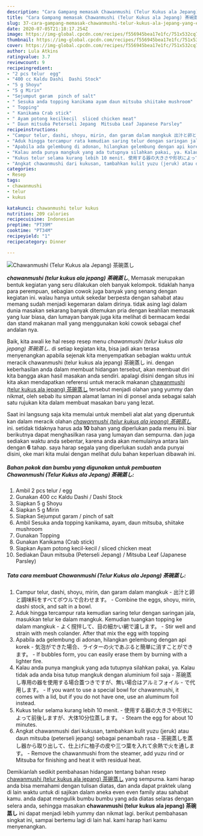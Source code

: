 ```yaml
---
description: "Cara Gampang memasak Chawanmushi (Telur Kukus ala Jepang) 茶碗蒸し yang Enak Banget"
title: "Cara Gampang memasak Chawanmushi (Telur Kukus ala Jepang) 茶碗蒸し yang Enak Banget"
slug: 37-cara-gampang-memasak-chawanmushi-telur-kukus-ala-jepang-yang-enak-banget
date: 2020-07-05T21:18:17.254Z
image: https://img-global.cpcdn.com/recipes/f556945bea17e1fc/751x532cq70/chawanmushi-telur-kukus-ala-jepang-茶碗蒸し-foto-resep-utama.jpg
thumbnail: https://img-global.cpcdn.com/recipes/f556945bea17e1fc/751x532cq70/chawanmushi-telur-kukus-ala-jepang-茶碗蒸し-foto-resep-utama.jpg
cover: https://img-global.cpcdn.com/recipes/f556945bea17e1fc/751x532cq70/chawanmushi-telur-kukus-ala-jepang-茶碗蒸し-foto-resep-utama.jpg
author: Lula Atkins
ratingvalue: 3.7
reviewcount: 9
recipeingredient:
- "2 pcs telur  egg"
- "400 cc Kaldu Dashi  Dashi Stock"
- "5 g Shoyu"
- "5 g Mirin"
- "Sejumput garam  pinch of salt"
- " Sesuka anda topping kanikama ayam daun mitsuba shiitake mushroom"
- " Topping"
- " Kanikama Crab stick"
- " Ayam potong kecilkecil  sliced chicken meat"
- " Daun mitsuba Peterseli Jepang  Mitsuba Leaf Japanese Parsley"
recipeinstructions:
- "Campur telur, dashi, shoyu, mirin, dan garam dalam mangkuk 出汁と卵と調味料をすべてボウルで合わせます。 Combine the eggs, shoyu, mirin, dashi stock, and salt in a bowl."
- "Aduk hingga tercampur rata kemudian saring telur dengan saringan jala, masukkan telur ke dalam mangkuk. Kemudian tuangkan topping ke dalam mangkuk よく撹拌して、目の細かい網で濾します。 Stir well and strain with mesh colander. After that mix the egg with topping"
- "Apabila ada gelembung di adonan, hilangkan gelembung dengan api korek 気泡ができた場合、ライターの火であぶると簡単に消すことができます。 If bubbles form, you can easily erase them by burning with a lighter fire."
- "Kalau anda punya mangkuk yang ada tutupnya silahkan pakai, ya. Kalau tidak ada anda bisa tutup mangkuk dengan aluminium foil saja 茶碗蒸し専用の器を使用する場合蓋つきですが、無い場合はアルミフォイル で代用します。 If you want to use a special bowl for chawanmushi, it comes with a lid, but if you do not have one, use an aluminum foil instead."
- "Kukus telur selama kurang lebih 10 menit. 使用する器の大きさや形状によって前後しますが、大体10分位蒸します。 Steam the egg for about 10 minutes."
- "Angkat chawanmushi dari kukusan, tambahkan kulit yuzu (jeruk) atau daun mitsuba (peterseli jepang) sebagai penambah rasa  茶碗蒸しを蒸し器から取り出して、仕上げに柚子の皮や三つ葉を入れて余熱で火を通します。 Remove the chawanmushi from the steamer, add yuzu rind or Mitsuba for finishing and heat it with residual heat."
categories:
- Resep
tags:
- chawanmushi
- telur
- kukus

katakunci: chawanmushi telur kukus 
nutrition: 209 calories
recipecuisine: Indonesian
preptime: "PT39M"
cooktime: "PT34M"
recipeyield: "1"
recipecategory: Dinner

---
```



![Chawanmushi (Telur Kukus ala Jepang) 茶碗蒸し](https://img-global.cpcdn.com/recipes/f556945bea17e1fc/751x532cq70/chawanmushi-telur-kukus-ala-jepang-茶碗蒸し-foto-resep-utama.jpg)

<b><i>chawanmushi (telur kukus ala jepang) 茶碗蒸し</i></b>, Memasak merupakan bentuk kegiatan yang seru dilakukan oleh banyak kelompok. tidaklah hanya para perempuan, sebagian cowok juga banyak yang senang dengan kegiatan ini. walau hanya untuk sekedar berpesta dengan sahabat atau memang sudah menjadi kegemaran dalam dirinya. tidak asing lagi dalam dunia masakan sekarang banyak ditemukan pria dengan keahlian memasak yang luar biasa, dan lumayan banyak juga kita melihat di bermacam kedai dan stand makanan mall yang menggunakan koki cowok sebagai chef andalan nya.



Baik, kita awali ke hal resep resep menu <i>chawanmushi (telur kukus ala jepang) 茶碗蒸し</i>. di setiap kegiatan kita, bisa jadi akan terasa menyenangkan apabila sejenak kita menyempatkan sebagian waktu untuk meracik chawanmushi (telur kukus ala jepang) 茶碗蒸し ini. dengan keberhasilan anda dalam membuat hidangan tersebut, akan membuat diri kita bangga akan hasil masakan anda sendiri. apalagi disini dengan situs ini kita akan mendapatkan referensi untuk meracik makanan <u>chawanmushi (telur kukus ala jepang) 茶碗蒸し</u> tersebut menjadi olahan yang yummy dan nikmat, oleh sebab itu simpan alamat laman ini di ponsel anda sebagai salah satu rujukan kita dalam membuat masakan baru yang lezat.


Saat ini langsung saja kita memulai untuk membeli alat alat yang diperuntuk kan dalam meracik olahan <u><i>chawanmushi (telur kukus ala jepang) 茶碗蒸し</i></u> ini. setidak tidaknya harus ada <b>10</b> bahan yang diperlukan pada menu ini. biar berikutnya dapat menghasilkan rasa yang lumayan dan sempurna. dan juga sediakan waktu anda sebentar, karena anda akan memulainya antara lain dengan <b>6</b> tahap. saya harap segala yang diperlukan sudah anda punyai disini, oke mari kita mulai dengan melihat dulu bahan keperluan dibawah ini.

<!--inarticleads1-->

##### Bahan pokok dan bumbu yang digunakan untuk pembuatan Chawanmushi (Telur Kukus ala Jepang) 茶碗蒸し:

1. Ambil 2 pcs telur / egg
1. Gunakan 400 cc Kaldu Dashi / Dashi Stock
1. Siapkan 5 g Shoyu
1. Siapkan 5 g Mirin
1. Siapkan Sejumput garam / pinch of salt
1. Ambil  Sesuka anda topping kanikama, ayam, daun mitsuba, shiitake mushroom
1. Gunakan  Topping
1. Gunakan  Kanikama (Crab stick)
1. Siapkan  Ayam potong kecil-kecil / sliced chicken meat
1. Sediakan  Daun mitsuba (Peterseli Jepang) / Mitsuba Leaf (Japanese Parsley)




<!--inarticleads2-->

##### Tata cara membuat Chawanmushi (Telur Kukus ala Jepang) 茶碗蒸し:

1. Campur telur, dashi, shoyu, mirin, dan garam dalam mangkuk - 出汁と卵と調味料をすべてボウルで合わせます。 - Combine the eggs, shoyu, mirin, dashi stock, and salt in a bowl.
1. Aduk hingga tercampur rata kemudian saring telur dengan saringan jala, masukkan telur ke dalam mangkuk. Kemudian tuangkan topping ke dalam mangkuk - よく撹拌して、目の細かい網で濾します。 - Stir well and strain with mesh colander. After that mix the egg with topping
1. Apabila ada gelembung di adonan, hilangkan gelembung dengan api korek - 気泡ができた場合、ライターの火であぶると簡単に消すことができます。 - If bubbles form, you can easily erase them by burning with a lighter fire.
1. Kalau anda punya mangkuk yang ada tutupnya silahkan pakai, ya. Kalau tidak ada anda bisa tutup mangkuk dengan aluminium foil saja - 茶碗蒸し専用の器を使用する場合蓋つきですが、無い場合はアルミフォイル - で代用します。 - If you want to use a special bowl for chawanmushi, it comes with a lid, but if you do not have one, use an aluminum foil instead.
1. Kukus telur selama kurang lebih 10 menit. - 使用する器の大きさや形状によって前後しますが、大体10分位蒸します。 - Steam the egg for about 10 minutes.
1. Angkat chawanmushi dari kukusan, tambahkan kulit yuzu (jeruk) atau daun mitsuba (peterseli jepang) sebagai penambah rasa  - 茶碗蒸しを蒸し器から取り出して、仕上げに柚子の皮や三つ葉を入れて余熱で火を通します。 - Remove the chawanmushi from the steamer, add yuzu rind or Mitsuba for finishing and heat it with residual heat.




Demikianlah sedikit pembahasan hidangan tentang bahan resep <u>chawanmushi (telur kukus ala jepang) 茶碗蒸し</u> yang sempurna. kami harap anda bisa memahami dengan tulisan diatas, dan anda dapat praktek ulang di lain waktu untuk di sajikan dalam aneka even even family atau sahabat kamu. anda dapat mengulik bumbu bumbu yang ada diatas selaras dengan selera anda, sehingga masakan <b>chawanmushi (telur kukus ala jepang) 茶碗蒸し</b> ini dapat menjadi lebih yummy dan nikmat lagi. berikut pembahasan singkat ini, sampai bertemu lagi di lain hal. kami harap hari kamu menyenangkan.
